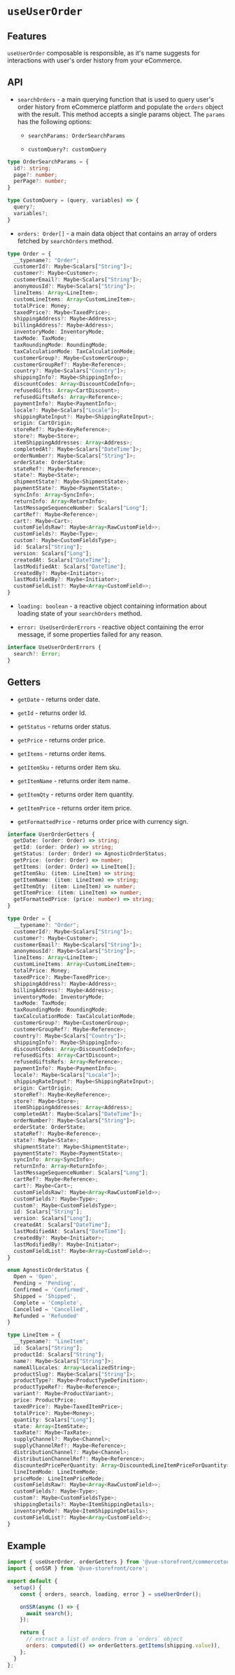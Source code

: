 # `useUserOrder`

## Features

`useUserOrder` composable is responsible, as it's name suggests for interactions with user's order history from your eCommerce.

## API

- `searchOrders` - a main querying function that is used to query user's order history from eCommerce platform and populate the `orders` object with the result. This method accepts a single params object. The `params` has the following options:

    - `searchParams: OrderSearchParams`
      
    - `customQuery?: customQuery`
    
```ts
type OrderSearchParams = {
  id?: string;
  page?: number;
  perPage?: number;
}

type CustomQuery = (query, variables) => {
  query?;
  variables?;
}
```

- `orders: Order[]` -  a main data object that contains an array of orders fetched by `searchOrders` method.

```ts
type Order = {
  __typename?: "Order";
  customerId?: Maybe<Scalars["String"]>;
  customer?: Maybe<Customer>;
  customerEmail?: Maybe<Scalars["String"]>;
  anonymousId?: Maybe<Scalars["String"]>;
  lineItems: Array<LineItem>;
  customLineItems: Array<CustomLineItem>;
  totalPrice: Money;
  taxedPrice?: Maybe<TaxedPrice>;
  shippingAddress?: Maybe<Address>;
  billingAddress?: Maybe<Address>;
  inventoryMode: InventoryMode;
  taxMode: TaxMode;
  taxRoundingMode: RoundingMode;
  taxCalculationMode: TaxCalculationMode;
  customerGroup?: Maybe<CustomerGroup>;
  customerGroupRef?: Maybe<Reference>;
  country?: Maybe<Scalars["Country"]>;
  shippingInfo?: Maybe<ShippingInfo>;
  discountCodes: Array<DiscountCodeInfo>;
  refusedGifts: Array<CartDiscount>;
  refusedGiftsRefs: Array<Reference>;
  paymentInfo?: Maybe<PaymentInfo>;
  locale?: Maybe<Scalars["Locale"]>;
  shippingRateInput?: Maybe<ShippingRateInput>;
  origin: CartOrigin;
  storeRef?: Maybe<KeyReference>;
  store?: Maybe<Store>;
  itemShippingAddresses: Array<Address>;
  completedAt?: Maybe<Scalars["DateTime"]>;
  orderNumber?: Maybe<Scalars["String"]>;
  orderState: OrderState;
  stateRef?: Maybe<Reference>;
  state?: Maybe<State>;
  shipmentState?: Maybe<ShipmentState>;
  paymentState?: Maybe<PaymentState>;
  syncInfo: Array<SyncInfo>;
  returnInfo: Array<ReturnInfo>;
  lastMessageSequenceNumber: Scalars["Long"];
  cartRef?: Maybe<Reference>;
  cart?: Maybe<Cart>;
  customFieldsRaw?: Maybe<Array<RawCustomField>>;
  customFields?: Maybe<Type>;
  custom?: Maybe<CustomFieldsType>;
  id: Scalars["String"];
  version: Scalars["Long"];
  createdAt: Scalars["DateTime"];
  lastModifiedAt: Scalars["DateTime"];
  createdBy?: Maybe<Initiator>;
  lastModifiedBy?: Maybe<Initiator>;
  customFieldList?: Maybe<Array<CustomField>>;
}
```

- `loading: boolean` - a reactive object containing information about loading state of your `searchOrders` method.

- `error: UseUserOrderErrors` - reactive object containing the error message, if some properties failed for any reason.

```ts
interface UseUserOrderErrors {
  search?: Error;
}
```

## Getters

- `getDate` - returns order date.

- `getId` - returns order Id.

- `getStatus` - returns order status.

- `getPrice` - returns order price.

- `getItems` - returns order items.

- `getItemSku` - returns order item sku.

- `getItemName` - returns order item name.

- `getItemQty` - returns order item quantity.

- `getItemPrice` - returns order item price.

- `getFormattedPrice` - returns order price with currency sign.

```ts
interface UserOrderGetters {
  getDate: (order: Order) => string;
  getId: (order: Order) => string;
  getStatus: (order: Order) => AgnosticOrderStatus;
  getPrice: (order: Order) => number;
  getItems: (order: Order) => LineItem[];
  getItemSku: (item: LineItem) => string;
  getItemName: (item: LineItem) => string;
  getItemQty: (item: LineItem) => number;
  getItemPrice: (item: LineItem) => number;
  getFormattedPrice: (price: number) => string;
}

type Order = {
  __typename?: "Order";
  customerId?: Maybe<Scalars["String"]>;
  customer?: Maybe<Customer>;
  customerEmail?: Maybe<Scalars["String"]>;
  anonymousId?: Maybe<Scalars["String"]>;
  lineItems: Array<LineItem>;
  customLineItems: Array<CustomLineItem>;
  totalPrice: Money;
  taxedPrice?: Maybe<TaxedPrice>;
  shippingAddress?: Maybe<Address>;
  billingAddress?: Maybe<Address>;
  inventoryMode: InventoryMode;
  taxMode: TaxMode;
  taxRoundingMode: RoundingMode;
  taxCalculationMode: TaxCalculationMode;
  customerGroup?: Maybe<CustomerGroup>;
  customerGroupRef?: Maybe<Reference>;
  country?: Maybe<Scalars["Country"]>;
  shippingInfo?: Maybe<ShippingInfo>;
  discountCodes: Array<DiscountCodeInfo>;
  refusedGifts: Array<CartDiscount>;
  refusedGiftsRefs: Array<Reference>;
  paymentInfo?: Maybe<PaymentInfo>;
  locale?: Maybe<Scalars["Locale"]>;
  shippingRateInput?: Maybe<ShippingRateInput>;
  origin: CartOrigin;
  storeRef?: Maybe<KeyReference>;
  store?: Maybe<Store>;
  itemShippingAddresses: Array<Address>;
  completedAt?: Maybe<Scalars["DateTime"]>;
  orderNumber?: Maybe<Scalars["String"]>;
  orderState: OrderState;
  stateRef?: Maybe<Reference>;
  state?: Maybe<State>;
  shipmentState?: Maybe<ShipmentState>;
  paymentState?: Maybe<PaymentState>;
  syncInfo: Array<SyncInfo>;
  returnInfo: Array<ReturnInfo>;
  lastMessageSequenceNumber: Scalars["Long"];
  cartRef?: Maybe<Reference>;
  cart?: Maybe<Cart>;
  customFieldsRaw?: Maybe<Array<RawCustomField>>;
  customFields?: Maybe<Type>;
  custom?: Maybe<CustomFieldsType>;
  id: Scalars["String"];
  version: Scalars["Long"];
  createdAt: Scalars["DateTime"];
  lastModifiedAt: Scalars["DateTime"];
  createdBy?: Maybe<Initiator>;
  lastModifiedBy?: Maybe<Initiator>;
  customFieldList?: Maybe<Array<CustomField>>;
}

enum AgnosticOrderStatus {
  Open = 'Open',
  Pending = 'Pending',
  Confirmed = 'Confirmed',
  Shipped = 'Shipped',
  Complete = 'Complete',
  Cancelled = 'Cancelled',
  Refunded = 'Refunded'
}

type LineItem = {
  __typename?: "LineItem";
  id: Scalars["String"];
  productId: Scalars["String"];
  name?: Maybe<Scalars["String"]>;
  nameAllLocales: Array<LocalizedString>;
  productSlug?: Maybe<Scalars["String"]>;
  productType?: Maybe<ProductTypeDefinition>;
  productTypeRef?: Maybe<Reference>;
  variant?: Maybe<ProductVariant>;
  price: ProductPrice;
  taxedPrice?: Maybe<TaxedItemPrice>;
  totalPrice?: Maybe<Money>;
  quantity: Scalars["Long"];
  state: Array<ItemState>;
  taxRate?: Maybe<TaxRate>;
  supplyChannel?: Maybe<Channel>;
  supplyChannelRef?: Maybe<Reference>;
  distributionChannel?: Maybe<Channel>;
  distributionChannelRef?: Maybe<Reference>;
  discountedPricePerQuantity: Array<DiscountedLineItemPriceForQuantity>;
  lineItemMode: LineItemMode;
  priceMode: LineItemPriceMode;
  customFieldsRaw?: Maybe<Array<RawCustomField>>;
  customFields?: Maybe<Type>;
  custom?: Maybe<CustomFieldsType>;
  shippingDetails?: Maybe<ItemShippingDetails>;
  inventoryMode?: Maybe<ItemShippingDetails>;
  customFieldList?: Maybe<Array<CustomField>>;
}
```

## Example

```js
import { useUserOrder, orderGetters } from '@vue-storefront/commercetools';
import { onSSR } from '@vue-storefront/core';

export default {
  setup() {
    const { orders, search, loading, error } = useUserOrder();

    onSSR(async () => {
      await search();
    });

    return {
      // extract a list of orders from a `orders` object
      orders: computed(() => orderGetters.getItems(shipping.value)),
    };
  }
};
```
